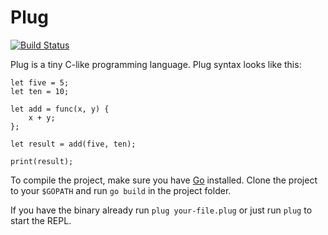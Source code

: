 # Plug

[![Build Status](https://travis-ci.org/noculture/plug.svg?branch=master)](https://travis-ci.org/noculture/plug)

Plug is a tiny C-like programming language. Plug syntax looks like 
this:

```$xslt
let five = 5;
let ten = 10;

let add = func(x, y) {
    x + y;
};

let result = add(five, ten);

print(result);
```

To compile the project, make sure you have [Go](https://golang.org/dl/) installed. Clone the project to your `$GOPATH` and run `go build` in the project folder. 

If you have the binary already run `plug your-file.plug` or just run `plug` to start the REPL.

